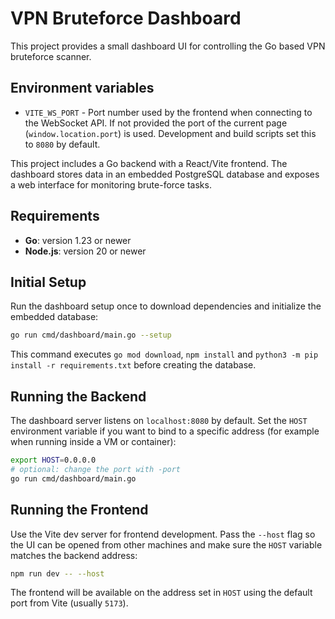 # VPN Bruteforce Dashboard

This project provides a small dashboard UI for controlling the Go based VPN bruteforce scanner.

## Environment variables

- `VITE_WS_PORT` - Port number used by the frontend when connecting to the WebSocket API. If not provided the port of the current page (`window.location.port`) is used. Development and build scripts set this to `8080` by default.

This project includes a Go backend with a React/Vite frontend. The dashboard stores data in an embedded PostgreSQL database and exposes a web interface for monitoring brute-force tasks.

## Requirements

- **Go**: version 1.23 or newer
- **Node.js**: version 20 or newer

## Initial Setup

Run the dashboard setup once to download dependencies and initialize the embedded database:

```bash
go run cmd/dashboard/main.go --setup
```

This command executes `go mod download`, `npm install` and
`python3 -m pip install -r requirements.txt` before creating the database.

## Running the Backend

The dashboard server listens on `localhost:8080` by default. Set the `HOST` environment variable if you want to bind to a specific address (for example when running inside a VM or container):

```bash
export HOST=0.0.0.0
# optional: change the port with -port
go run cmd/dashboard/main.go
```

## Running the Frontend

Use the Vite dev server for frontend development. Pass the `--host` flag so the UI can be opened from other machines and make sure the `HOST` variable matches the backend address:

```bash
npm run dev -- --host
```

The frontend will be available on the address set in `HOST` using the default port from Vite (usually `5173`).
